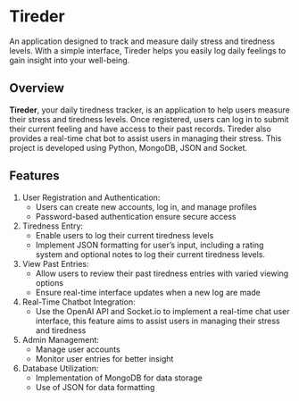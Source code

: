 # Tireder

An application designed to track and measure daily stress and tiredness levels.
With a simple interface, Tireder helps you easily log daily feelings to gain insight into your well-being.

## Overview
**Tireder**, your daily tiredness tracker, is an application to help users measure their stress and tiredness levels.
Once registered, users can log in to submit their current feeling and have access to their past records.
Tireder also provides a real-time chat bot to assist users in managing their stress. This project is developed using Python, MongoDB, JSON and Socket.

## Features
1. User Registration and Authentication:
   - Users can create new accounts, log in, and manage profiles 
   - Password-based authentication ensure secure access
2. Tiredness Entry:
   - Enable users to log their current tiredness levels
   - Implement JSON formatting for user’s input, including a rating system and optional notes to log their current tiredness levels.
3. View Past Entries:
   - Allow users to review their past tiredness entries with varied viewing options 
   - Ensure real-time interface updates when a new log are made
4. Real-Time Chatbot Integration:
   - Use the OpenAI API and Socket.io to implement a real-time chat user interface, this feature aims to assist users in managing their stress and tiredness
5. Admin Management:
   - Manage user accounts
   - Monitor user entries for better insight
6. Database Utilization:
   - Implementation of MongoDB for data storage
   - Use of JSON for data formatting
